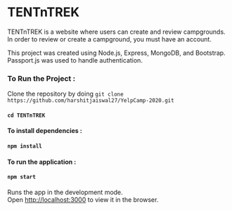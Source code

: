 # TENTnTREK
TENTnTREK is a website where users can create and review campgrounds. In order to review or create a campground, you must have an account.

This project was created using Node.js, Express, MongoDB, and Bootstrap. Passport.js was used to handle authentication.  

### To Run the Project :

Clone the repository by doing `git clone https://github.com/harshitjaiswal27/YelpCamp-2020.git`

#### `cd TENTnTREK`

#### To install dependencies :

#### `npm install`

#### To run the application :

#### `npm start`

Runs the app in the development mode.<br />
Open [http://localhost:3000](http://localhost:3000) to view it in the browser.

